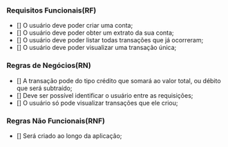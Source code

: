 ### Requisitos Funcionais(RF)

- [] O usuário deve poder criar uma conta;
- [] O usuário deve poder obter um extrato da sua conta;
- [] O usuário deve poder listar todas transações que já ocorreram;
- [] O usuário deve poder visualizar uma transação única;

### Regras de Negócios(RN)

- [] A transação pode do tipo crédito que somará ao valor total, ou débito que será subtraído;
- [] Deve ser possível identificar o usuário entre as requisições;
- [] O usuário só pode visualizar transações que ele criou;

### Regras Não Funcionais(RNF)

- [] Será criado ao longo da aplicação;